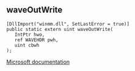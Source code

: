 ## waveOutWrite

```
[DllImport("winmm.dll", SetLastError = true)]
public static extern uint waveOutWrite(
   IntPtr hwo,
   ref WAVEHDR pwh,
   uint cbwh
);
```

[Microsoft documentation](TODO)
